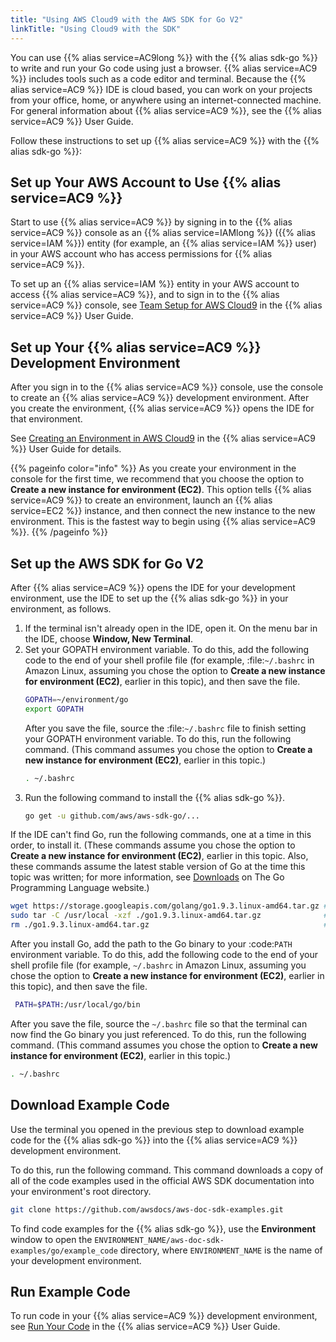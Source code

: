 ```yaml
---
title: "Using AWS Cloud9 with the AWS SDK for Go V2"
linkTitle: "Using Cloud9 with the SDK"
---
```


You can use {{% alias service=AC9long %}} with the {{% alias sdk-go %}} to write and run your Go code using just a
browser. {{% alias service=AC9 %}} includes tools such as a code editor and terminal. Because the {{% alias service=AC9
%}} IDE is cloud based, you can work on your projects from your office, home, or anywhere using an internet-connected
machine. For general information about {{% alias service=AC9 %}}, see the {{% alias service=AC9 %}} User Guide.

Follow these instructions to set up {{% alias service=AC9 %}} with the {{% alias sdk-go %}}:

## Set up Your AWS Account to Use {{% alias service=AC9 %}}

Start to use {{% alias service=AC9 %}} by signing in to the {{% alias service=AC9 %}} console as an {{% alias
service=IAMlong %}} ({{% alias service=IAM %}}) entity (for example, an {{% alias service=IAM %}} user) in your AWS
account who has access permissions for {{% alias service=AC9 %}}.

To set up an {{% alias service=IAM %}} entity in your AWS account to access {{% alias service=AC9 %}}, and to sign in to
the {{% alias service=AC9 %}} console, see
[Team Setup for AWS Cloud9](https://docs.aws.amazon.com/cloud9/latest/user-guide/setup.html) in the {{% alias
service=AC9 %}} User Guide.

## Set up Your {{% alias service=AC9 %}} Development Environment

After you sign in to the {{% alias service=AC9 %}} console, use the console to create an {{% alias service=AC9 %}}
development environment. After you create the environment, {{% alias service=AC9 %}} opens the IDE for that environment.

See [Creating an Environment in AWS Cloud9](https://docs.aws.amazon.com/cloud9/latest/user-guide/create-environment.html)
in the {{% alias service=AC9 %}} User Guide for details.

{{% pageinfo color="info" %}} As you create your environment in the console for the first time, we recommend that you
choose the option to **Create a new instance for environment (EC2)**. This option tells {{% alias service=AC9 %}} to
create an environment, launch an {{% alias service=EC2 %}} instance, and then connect the new instance to the new
environment. This is the fastest way to begin using {{% alias service=AC9 %}}. {{% /pageinfo %}}

## Set up the AWS SDK for Go V2

After {{% alias service=AC9 %}} opens the IDE for your development environment, use the IDE to set up the {{% alias
sdk-go %}} in your environment, as follows.

1. If the terminal isn't already open in the IDE, open it. On the menu bar in the IDE, choose **Window, New Terminal**.
1. Set your GOPATH environment variable. To do this, add the following code to the end of your shell profile file (for
   example, :file:`~/.bashrc` in Amazon Linux, assuming you chose the option to **Create a new instance for
   environment (EC2)**, earlier in this topic), and then save the file.
   ```bash
   GOPATH=~/environment/go
   export GOPATH
   ```
   After you save the file, source the :file:`~/.bashrc` file to finish setting your GOPATH environment variable. To do
   this, run the following command. (This command assumes you chose the option to **Create a new instance for
   environment (EC2)**, earlier in this topic.)
   ```bash
   . ~/.bashrc
   ```
1. Run the following command to install the {{% alias sdk-go %}}.
   ```bash
   go get -u github.com/aws/aws-sdk-go/...
   ```

If the IDE can't find Go, run the following commands, one at a time in this order, to install it. (These commands assume
you chose the option to **Create a new instance for environment (EC2)**, earlier in this topic. Also, these commands
assume the latest stable version of Go at the time this topic was written; for more information,
see [Downloads](https://golang.org/dl/) on The Go Programming Language website.)

```bash
wget https://storage.googleapis.com/golang/go1.9.3.linux-amd64.tar.gz # Download the Go installer.
sudo tar -C /usr/local -xzf ./go1.9.3.linux-amd64.tar.gz              # Install Go.
rm ./go1.9.3.linux-amd64.tar.gz                                       # Delete the Go installer, as you no longer need it.
```

After you install Go, add the path to the Go binary to your :code:`PATH` environment variable. To do this, add the
following code to the end of your shell profile file (for example, `~/.bashrc` in Amazon Linux, assuming you chose the
option to **Create a new instance for environment (EC2)**, earlier in this topic), and then save the file.

```bash
 PATH=$PATH:/usr/local/go/bin
```

After you save the file, source the `~/.bashrc` file so that the terminal can now find the Go binary you just
referenced. To do this, run the following command. (This command assumes you chose the option to **Create a new instance
for environment (EC2)**, earlier in this topic.)

```bash
. ~/.bashrc
```

## Download Example Code

Use the terminal you opened in the previous step to download example code for the {{% alias sdk-go %}} into the {{%
alias service=AC9 %}} development environment.

To do this, run the following command. This command downloads a copy of all of the code examples used in the official
AWS SDK documentation into your environment's root directory.

```bash
git clone https://github.com/awsdocs/aws-doc-sdk-examples.git
```

To find code examples for the {{% alias sdk-go %}}, use the **Environment** window to open the
`ENVIRONMENT_NAME/aws-doc-sdk-examples/go/example_code` directory, where `ENVIRONMENT_NAME` is the name of your
development environment.

## Run Example Code

To run code in your {{% alias service=AC9 %}} development environment, see
[Run Your Code](https://docs.aws.amazon.com/cloud9/latest/user-guide/build-run-debug.html#build-run-debug-run) in the
{{% alias service=AC9 %}} User Guide.
